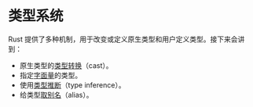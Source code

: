 # 类型系统

Rust 提供了多种机制，用于改变或定义原生类型和用户定义类型。接下来会讲到：
* 原生类型的[类型转换][Casting]（cast）。
* 指定[字面量][literals]的类型。
* 使用[类型推断][type inference]（type inference）。
* 给类型[取别名][Aliasing]（alias）。

[Casting]: rust-tutorial/docs/types/cast.md
[literals]: rust-tutorial/docs/types/literals.md
[type inference]: rust-tutorial/docs/types/inference.md
[Aliasing]: rust-tutorial/docs/types/alias.md
